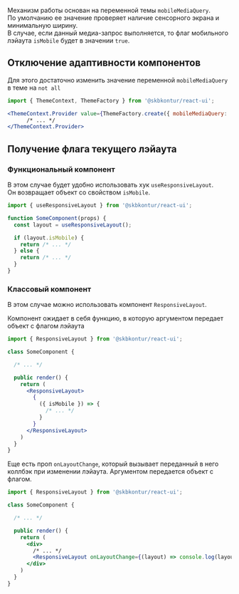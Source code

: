 Механизм работы основан на переменной темы `mobileMediaQuery`.
<br/>
По умолчанию ее значение проверяет наличие сенсорного экрана и минимальную ширину. <br/>
В случае, если данный медиа-запрос выполняется, то флаг мобильного лэйаута `isMobile` будет в значении `true`.

## Отключение адаптивности компонентов

Для этого достаточно изменить значение переменной `mobileMediaQuery` в теме на `not all`

```jsx static
import { ThemeContext, ThemeFactory } from '@skbkontur/react-ui';

<ThemeContext.Provider value={ThemeFactory.create({ mobileMediaQuery: 'not all' })} >
      /* ... */
</ThemeContext.Provider>
```

## Получение флага текущего лэйаута

### Функциональный компонент

В этом случае будет удобно использовать хук `useResponsiveLayout`. <br/>
Он возвращает объект со свойством `isMobile`.

```jsx static
import { useResponsiveLayout } from '@skbkontur/react-ui';

function SomeComponent(props) {
  const layout = useResponsiveLayout();

  if (layout.isMobile) {
    return /* ... */
  } else {
    return /* ... */
  }
}
```

### Классовый компонент

В этом случае можно использовать компонент `ResponsiveLayout`.

Компонент ожидает в себя функцию, в которую аргументом передает объект с флагом лэйаута

```jsx static
import { ResponsiveLayout } from '@skbkontur/react-ui';

class SomeComponent {

  /* ... */

  public render() {
    return (
      <ResponsiveLayout>
        {
          ({ isMobile }) => {
            /* ... */
          }
        }
      </ResponsiveLayout>
    )
  }
}
```

Еще есть проп `onLayoutChange`, который вызывает переданный в него коллбэк при изменении лэйаута. Аргументом передается объект с флагом.

```jsx static
import { ResponsiveLayout } from '@skbkontur/react-ui';

class SomeComponent {

  /* ... */

  public render() {
    return (
      <div>
        /* ... */
        <ResponsiveLayout onLayoutChange={(layout) => console.log(layout)} />
      </div>
    )
  }
}
```

